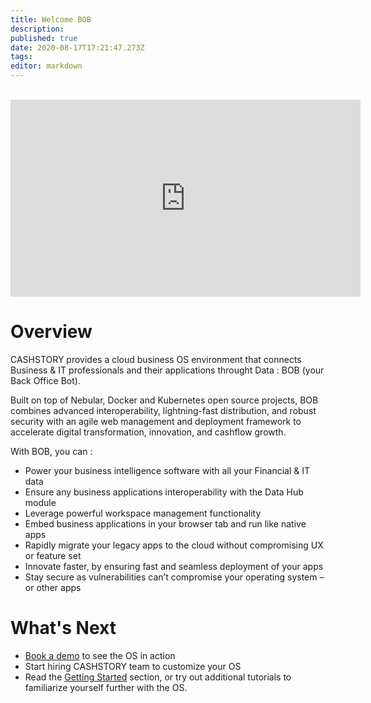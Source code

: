 ```yaml
---
title: Welcome BOB
description: 
published: true
date: 2020-08-17T17:21:47.273Z
tags: 
editor: markdown
---
```


<br>
<iframe width="560" height="315" src="https://www.youtube.com/embed/EVhr-aVRMRk" frameborder="0" allow="accelerometer; autoplay; encrypted-media; gyroscope; picture-in-picture" allowfullscreen></iframe>
<br>

# Overview

CASHSTORY provides a cloud business OS environment that connects Business & IT professionals and their applications throught Data : BOB (your Back Office Bot). 

Built on top of Nebular, Docker and Kubernetes open source projects, BOB combines advanced interoperability, lightning-fast distribution, and robust security with an agile web management and deployment framework to accelerate digital transformation, innovation, and cashflow growth.

With BOB, you can :
- Power your business intelligence software with all your Financial & IT data
- Ensure any business applications interoperability with the Data Hub module
- Leverage powerful workspace management functionality
- Embed business applications in your browser tab and run like native apps
- Rapidly migrate your legacy apps to the cloud without compromising UX or feature set
- Innovate faster, by ensuring fast and seamless deployment of your apps
- Stay secure as vulnerabilities can’t compromise your operating system – or other apps



# What's Next
- [Book a demo](https://calendly.com/jeremyravenel)  to see the OS in action
- Start hiring CASHSTORY team to customize your OS
- Read the [Getting Started](/getting_started/guide) section, or try out additional tutorials to familiarize yourself further with the OS.

